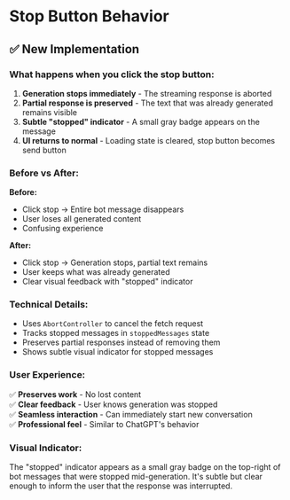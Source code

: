 # Stop Button Behavior

## ✅ **New Implementation**

### **What happens when you click the stop button:**

1. **Generation stops immediately** - The streaming response is aborted
2. **Partial response is preserved** - The text that was already generated remains visible
3. **Subtle "stopped" indicator** - A small gray badge appears on the message
4. **UI returns to normal** - Loading state is cleared, stop button becomes send button

### **Before vs After:**

**Before:**
- Click stop → Entire bot message disappears
- User loses all generated content
- Confusing experience

**After:**
- Click stop → Generation stops, partial text remains
- User keeps what was already generated
- Clear visual feedback with "stopped" indicator

### **Technical Details:**

- Uses `AbortController` to cancel the fetch request
- Tracks stopped messages in `stoppedMessages` state
- Preserves partial responses instead of removing them
- Shows subtle visual indicator for stopped messages

### **User Experience:**

✅ **Preserves work** - No lost content  
✅ **Clear feedback** - User knows generation was stopped  
✅ **Seamless interaction** - Can immediately start new conversation  
✅ **Professional feel** - Similar to ChatGPT's behavior  

### **Visual Indicator:**

The "stopped" indicator appears as a small gray badge on the top-right of bot messages that were stopped mid-generation. It's subtle but clear enough to inform the user that the response was interrupted. 
